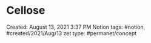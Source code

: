 ---
---

# Cellose

Created: August 13, 2021 3:37 PM
Notion tags: #notion, #created/2021/Aug/13
zet type: #permanet/concept